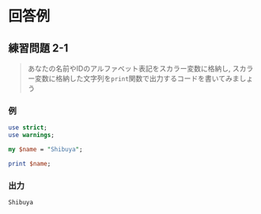 # 回答例

## 練習問題 2-1

> あなたの名前やIDのアルファベット表記をスカラー変数に格納し, スカラー変数に格納した文字列を`print`関数で出力するコードを書いてみましょう

### 例

```perl
use strict;
use warnings;

my $name = "Shibuya";

print $name;
```

### 出力

```
Shibuya
```
